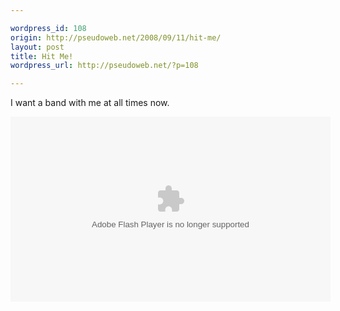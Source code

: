 ```yaml
---

wordpress_id: 108
origin: http://pseudoweb.net/2008/09/11/hit-me/
layout: post
title: Hit Me!
wordpress_url: http://pseudoweb.net/?p=108

---
```

I want a band with me at all times now.

<object width="512" height="296"><param name="movie" value="http://www.hulu.com/embed/9iJkWCGdlEZ48Hd4WRt8LA"></param><embed src="http://www.hulu.com/embed/9iJkWCGdlEZ48Hd4WRt8LA" type="application/x-shockwave-flash"  width="512" height="296"></embed></object>

